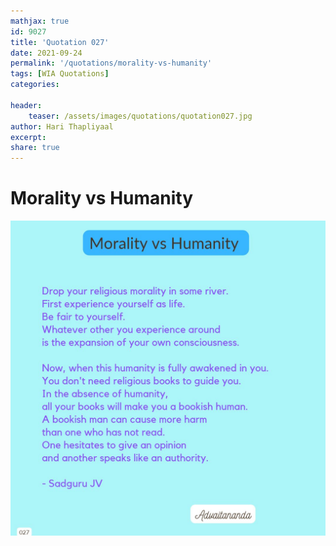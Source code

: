 ```yaml
---
mathjax: true
id: 9027
title: 'Quotation 027'
date: 2021-09-24
permalink: '/quotations/morality-vs-humanity'
tags: [WIA Quotations] 
categories: 

header:
    teaser: /assets/images/quotations/quotation027.jpg
author: Hari Thapliyaal 
excerpt:
share: true 
---
```


# Morality vs Humanity

![Morality vs Humanity](/assets/images/quotations/quotation027.jpg)
